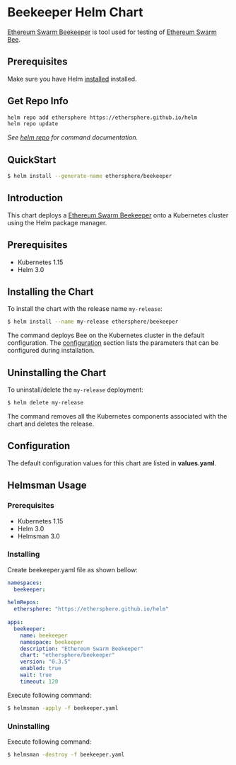 # Beekeeper Helm Chart

[Ethereum Swarm Beekeeper](https://github.com/ethersphere/beekeeper) is tool used for testing of [Ethereum Swarm Bee](https://github.com/ethersphere/bee).

## Prerequisites

Make sure you have Helm [installed](https://helm.sh/docs/intro/install/) installed.

## Get Repo Info

```bash
helm repo add ethersphere https://ethersphere.github.io/helm
helm repo update
```

_See [helm repo](https://helm.sh/docs/helm/helm_repo/) for command documentation._

## QuickStart

```bash
$ helm install --generate-name ethersphere/beekeeper
```

## Introduction

This chart deploys a [Ethereum Swarm Beekeeper](https://github.com/ethersphere/beekeeper) onto a Kubernetes cluster using the Helm package manager.

## Prerequisites

* Kubernetes 1.15
* Helm 3.0

## Installing the Chart

To install the chart with the release name `my-release`:

```bash
$ helm install --name my-release ethersphere/beekeeper
```

The command deploys Bee on the Kubernetes cluster in the default configuration. The [configuration](#configuration) section lists the parameters that can be configured during installation.

## Uninstalling the Chart

To uninstall/delete the `my-release` deployment:

```bash
$ helm delete my-release
```

The command removes all the Kubernetes components associated with the chart and deletes the release.

## Configuration

The default configuration values for this chart are listed in **values.yaml**.

## Helmsman Usage

### Prerequisites

* Kubernetes 1.15
* Helm 3.0
* Helmsman 3.0

### Installing

Create beekeeper.yaml file as shown bellow:

```yaml
namespaces:
  beekeeper:
    
helmRepos:
  ethersphere: "https://ethersphere.github.io/helm"
    
apps:
  beekeeper:
    name: beekeeper
    namespace: beekeeper
    description: "Ethereum Swarm Beekeeper"
    chart: "ethersphere/beekeeper"
    version: "0.3.5"
    enabled: true
    wait: true
    timeout: 120

```

Execute following command:
```bash
$ helmsman -apply -f beekeeper.yaml 
```

### Uninstalling

Execute following command:
```bash
$ helmsman -destroy -f beekeeper.yaml 
```
